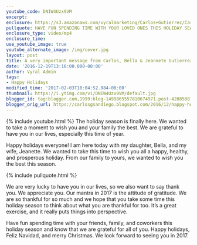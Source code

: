 ```yaml
---
youtube_code: DNIW4Uzx9VM
excerpt:
enclosure: https://s3.amazonaws.com/vyralmarketing/Carlos+Gutierrez/Carlos-Gutierrez-Dec-2016-1-YouTube.jpg
pullquote: HAVE FUN SPENDING TIME WITH YOUR LOVED ONES THIS HOLIDAY SEASON.
enclosure_type: video/mp4
enclosure_time:
use_youtube_image: true
youtube_alternate_image: /img/cover.jpg
layout: post
title: A very important message from Carlos, Bella & Jeannete Gutierrez
date: '2016-12-19T13:16:00.000-08:00'
author: Vyral Admin
tags:
- Happy Holidays
modified_time: '2017-02-03T10:04:52.984-08:00'
thumbnail: https://i.ytimg.com/vi/DNIW4Uzx9VM/default.jpg
blogger_id: tag:blogger.com,1999:blog-1499865557810674971.post-4208588114883899133
blogger_orig_url: https://carlosgsandiego.blogspot.com/2016/12/happy-holidays-from-carlos-gutierrez.html
---
```

{% include youtube.html %}
The holiday season is finally here. We wanted to take a moment to wish you and your family the best. We are grateful to have you in our lives, especially this time of year.

Happy holidays everyone! I am here today with my daughter, Bella, and my wife, Jeanette. We wanted to take this time to wish you all a happy, healthy, and prosperous holiday. From our family to yours, we wanted to wish you the best this season.

{% include pullquote.html %}

We are very lucky to have you in our lives, so we also want to say thank you. We appreciate you. Our mantra in 2017 is the attitude of gratitude. We are so thankful for so much and we hope that you take some time this holiday season to think about what you are thankful for too. It’s a great exercise, and it really puts things into perspective.

Have fun spending time with your friends, family, and coworkers this holiday season and know that we are grateful for all of you. Happy holidays, Feliz Navidad, and merry Christmas. We look forward to seeing you in 2017.
